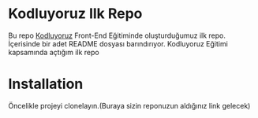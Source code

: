 # Kodluyoruz Ilk Repo

Bu repo [Kodluyoruz](https://www.kodluyoruz.org/) Front-End Eğitiminde oluşturduğumuz ilk repo. İçerisinde bir adet README dosyası barındırıyor.
Kodluyoruz Eğitimi kapsamında açtığım ilk repo

# Installation

Öncelikle projeyi clonelayın.(Buraya sizin reponuzun aldığınız link gelecek)


